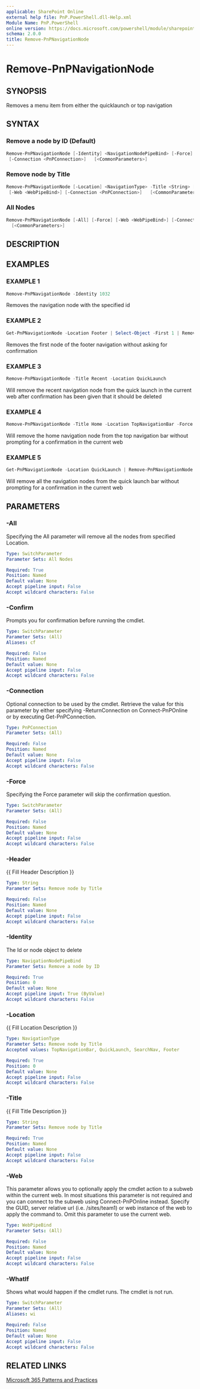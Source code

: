 ```yaml
---
applicable: SharePoint Online
external help file: PnP.PowerShell.dll-Help.xml
Module Name: PnP.PowerShell
online version: https://docs.microsoft.com/powershell/module/sharepoint-pnp/remove-pnpnavigationnode
schema: 2.0.0
title: Remove-PnPNavigationNode
---
```


# Remove-PnPNavigationNode

## SYNOPSIS
Removes a menu item from either the quicklaunch or top navigation

## SYNTAX

### Remove a node by ID (Default)
```powershell
Remove-PnPNavigationNode [-Identity] <NavigationNodePipeBind> [-Force] [-Web <WebPipeBind>]
 [-Connection <PnPConnection>]   [<CommonParameters>]
```

### Remove node by Title
```powershell
Remove-PnPNavigationNode [-Location] <NavigationType> -Title <String> [-Header <String>] [-Force]
 [-Web <WebPipeBind>] [-Connection <PnPConnection>]   [<CommonParameters>]
```

### All Nodes
```powershell
Remove-PnPNavigationNode [-All] [-Force] [-Web <WebPipeBind>] [-Connection <PnPConnection>] 
  [<CommonParameters>]
```

## DESCRIPTION

## EXAMPLES

### EXAMPLE 1
```powershell
Remove-PnPNavigationNode -Identity 1032
```

Removes the navigation node with the specified id

### EXAMPLE 2
```powershell
Get-PnPNavigationNode -Location Footer | Select-Object -First 1 | Remove-PnPNavigationNode -Force
```

Removes the first node of the footer navigation without asking for confirmation

### EXAMPLE 3
```powershell
Remove-PnPNavigationNode -Title Recent -Location QuickLaunch
```

Will remove the recent navigation node from the quick launch in the current web after confirmation has been given that it should be deleted

### EXAMPLE 4
```powershell
Remove-PnPNavigationNode -Title Home -Location TopNavigationBar -Force
```

Will remove the home navigation node from the top navigation bar without prompting for a confirmation in the current web

### EXAMPLE 5
```powershell
Get-PnPNavigationNode -Location QuickLaunch | Remove-PnPNavigationNode -Force
```

Will remove all the navigation nodes from the quick launch bar without prompting for a confirmation in the current web

## PARAMETERS

### -All
Specifying the All parameter will remove all the nodes from specified Location.

```yaml
Type: SwitchParameter
Parameter Sets: All Nodes

Required: True
Position: Named
Default value: None
Accept pipeline input: False
Accept wildcard characters: False
```

### -Confirm
Prompts you for confirmation before running the cmdlet.

```yaml
Type: SwitchParameter
Parameter Sets: (All)
Aliases: cf

Required: False
Position: Named
Default value: None
Accept pipeline input: False
Accept wildcard characters: False
```

### -Connection
Optional connection to be used by the cmdlet. Retrieve the value for this parameter by either specifying -ReturnConnection on Connect-PnPOnline or by executing Get-PnPConnection.

```yaml
Type: PnPConnection
Parameter Sets: (All)

Required: False
Position: Named
Default value: None
Accept pipeline input: False
Accept wildcard characters: False
```

### -Force
Specifying the Force parameter will skip the confirmation question.

```yaml
Type: SwitchParameter
Parameter Sets: (All)

Required: False
Position: Named
Default value: None
Accept pipeline input: False
Accept wildcard characters: False
```

### -Header
{{ Fill Header Description }}

```yaml
Type: String
Parameter Sets: Remove node by Title

Required: False
Position: Named
Default value: None
Accept pipeline input: False
Accept wildcard characters: False
```

### -Identity
The Id or node object to delete

```yaml
Type: NavigationNodePipeBind
Parameter Sets: Remove a node by ID

Required: True
Position: 0
Default value: None
Accept pipeline input: True (ByValue)
Accept wildcard characters: False
```

### -Location
{{ Fill Location Description }}

```yaml
Type: NavigationType
Parameter Sets: Remove node by Title
Accepted values: TopNavigationBar, QuickLaunch, SearchNav, Footer

Required: True
Position: 0
Default value: None
Accept pipeline input: False
Accept wildcard characters: False
```

### -Title
{{ Fill Title Description }}

```yaml
Type: String
Parameter Sets: Remove node by Title

Required: True
Position: Named
Default value: None
Accept pipeline input: False
Accept wildcard characters: False
```

### -Web
This parameter allows you to optionally apply the cmdlet action to a subweb within the current web. In most situations this parameter is not required and you can connect to the subweb using Connect-PnPOnline instead. Specify the GUID, server relative url (i.e. /sites/team1) or web instance of the web to apply the command to. Omit this parameter to use the current web.

```yaml
Type: WebPipeBind
Parameter Sets: (All)

Required: False
Position: Named
Default value: None
Accept pipeline input: False
Accept wildcard characters: False
```

### -WhatIf
Shows what would happen if the cmdlet runs. The cmdlet is not run.

```yaml
Type: SwitchParameter
Parameter Sets: (All)
Aliases: wi

Required: False
Position: Named
Default value: None
Accept pipeline input: False
Accept wildcard characters: False
```

## RELATED LINKS

[Microsoft 365 Patterns and Practices](https://aka.ms/m365pnp)